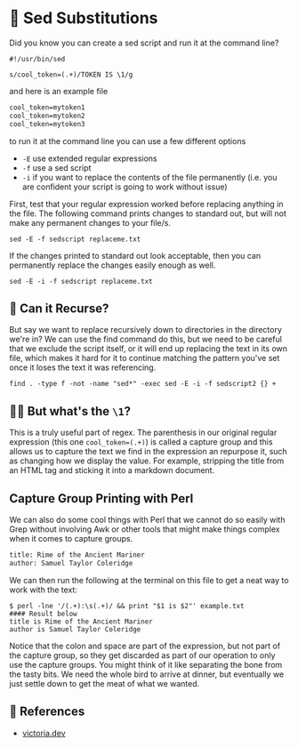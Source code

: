 # 🦆 Sed Substitutions

Did you know you can create a sed script and run it at the command line? 

``` #sedscript
#!/usr/bin/sed 

s/cool_token=(.+)/TOKEN IS \1/g
```

and here is an example file 

``` replaceme.txt
cool_token=mytoken1
cool_token=mytoken2
cool_token=mytoken3
```

to run it at the command line you can use a few different options 

- `-E` use extended regular expressions 
- `-f` use a sed script 
- `-i` if you want to replace the contents of the file permanently (i.e. you are confident your script is going to work without issue)

First, test that your regular expression worked before replacing anything in the file. The following command prints changes to standard out, but will not make any permanent changes to your file/s. 

`sed -E -f sedscript replaceme.txt` 

If the changes printed to standard out look acceptable, then you can permanently replace the changes easily enough as well. 

`sed -E -i -f sedscript replaceme.txt` 

## 🤔 Can it Recurse? 

But say we want to replace recursively down to directories in the directory we're in? 
We can use the find command do this, but we need to be careful that we exclude the script itself, or it will end up replacing the text in its own file, which makes it hard for it to continue matching the pattern you've set once it loses the text it was referencing. 

```
find . -type f -not -name "sed*" -exec sed -E -i -f sedscript2 {} +
```

## ☝🏼 But what's the `\1`? 

This is a truly useful part of regex. The parenthesis in our original regular expression (this one `cool_token=(.+)`) is called a capture group and this allows us to capture the text we find in the expression an repurpose it, such as changing how we display the value. For example, stripping the title from an HTML tag and sticking it into a markdown document. 

## Capture Group Printing with Perl 

We can also do some cool things with Perl that we cannot do so easily with Grep without involving Awk or other tools that might make things complex when it comes to capture groups. 

```example.txt 
title: Rime of the Ancient Mariner
author: Samuel Taylor Coleridge 
```

We can then run the following at the terminal on this file to get a neat way to work with the text: 

```
$ perl -lne '/(.+):\s(.+)/ && print "$1 is $2"' example.txt
#### Result below 
title is Rime of the Ancient Mariner
author is Samuel Taylor Coleridge
```

Notice that the colon and space are part of the expression, but not part of the capture group, so they get discarded as part of our operation to only use the capture groups. You might think of it like separating the bone from the tasty bits. We need the whole bird to arrive at dinner, but eventually we just settle down to get the meat of what we wanted.


## 🔭 References 
- [victoria.dev](https://victoria.dev/blog/how-to-replace-a-string-with-sed-in-current-and-recursive-subdirectories/)